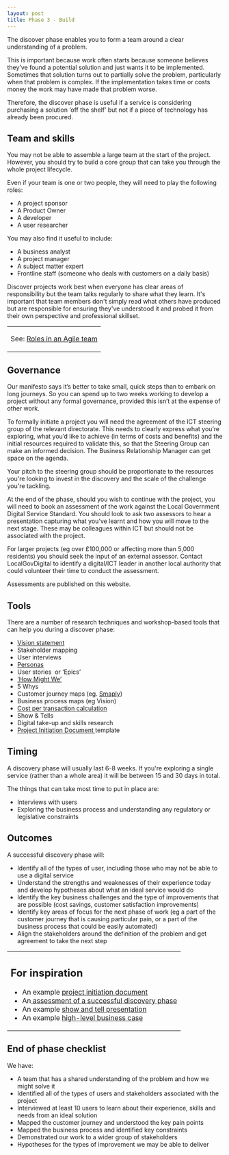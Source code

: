 ```yaml
---
layout: post
title: Phase 3 - Build
---
```


The discover phase enables you to form a team around a clear understanding of a problem. 

This is important because work often starts because someone believes they’ve found a potential solution and just wants it to be implemented. Sometimes that solution turns out to partially solve the problem, particularly when that problem is complex. If the implementation takes time or costs money the work may have made that problem worse. 

Therefore, the discover phase is useful if a service is considering purchasing a solution ‘off the shelf’ but not if a piece of technology has already been procured.


<h2>Team and skills</h2>
You may not be able to assemble a large team at the start of the project. However, you should try to build a core group that can take you through the whole project lifecycle. 

Even if your team is one or two people, they will need to play the following roles:

<ul>
<li>A project sponsor</li>
<li>A Product Owner</li>
<li>A developer</li>
<li>A user researcher</li>
</ul>

You may also find it useful to include:

<ul>
<li>A business analyst</li>
<li>A project manager</li>
<li>A subject matter expert</li>
<li>Frontline staff (someone who deals with customers on a daily basis)</li>
</ul>
Discover projects work best when everyone has clear areas of responsibility but the team talks regularly to share what they learn. It's important that team members don't simply read what others have produced but are responsible for ensuring they've understood it and probed it from their own perspective and professional skillset. 
<table><tbody><tr class="c8"><td class="c13" colspan="1" rowspan="1"><p class="c3"><span>See: </span><span class="c15"><a class="c6" href="https://www.google.com/url?q=https://docs.google.com/a/hackney.gov.uk/document/d/1GP5R00bBdxKTEcdOS-8Yk-AkwcxCG8uQHEC39RKiYz0/edit?usp%3Dsharing&amp;sa=D&amp;ust=1496573525656000&amp;usg=AFQjCNH9jxr0RxeBPO-l728j4Y3zIwUsnA">Roles in an Agile team</a></span></p></td></tr></tbody></table>

<h2>Governance</h2>

Our manifesto says it’s better to take small, quick steps than to embark on long journeys. So you can spend up to two weeks working to develop a project without any formal governance, provided this isn’t at the expense of other work. 

 

To formally initiate a project you will need the agreement of the ICT steering group of the relevant directorate. This needs to clearly express what you’re exploring, what you’d like to achieve (in terms of costs and benefits) and the initial resources required to validate this, so that the Steering Group can make an informed decision. The Business Relationship Manager can get space on the agenda. 

 

Your pitch to the steering group should be proportionate to the resources you're looking to invest in the discovery and the scale of the challenge you're tackling. 

 

At the end of the phase, should you wish to continue with the project, you will need to book an assessment of the work against the Local Government Digital Service Standard. You should look to ask two assessors to hear a presentation capturing what you’ve learnt and how you will move to the next stage. These may be colleagues within ICT but should not be associated with the project. 

 

For larger projects (eg over £100,000 or affecting more than 5,000 residents) you should seek the input of an external assessor. Contact LocalGovDigital  to identify a digital/ICT leader in another local authority that could volunteer their time to conduct the assessment. 

 

Assessments are published on this website. 


<h2>Tools</h2>


There are a number of research techniques and workshop-based tools that can help you during a discover phase:
<ul><li><span class="c15"><a class="c6" href="https://www.google.com/url?q=https://hackit-playbook.github.io/Tactic-10-Developing-a-vision/&amp;sa=D&amp;ust=1496573525665000&amp;usg=AFQjCNGvWZpEQvZQ_6X7s-_jdNIpyQ0WgQ">Vision statement</a></span></li><li><span class="c1">Stakeholder mapping</span></li><li><span class="c1">User interviews</span></li><li><span class="c15"><a class="c6" href="https://www.google.com/url?q=https://hackit-playbook.github.io/Tactic-6-Understanding-your-users/&amp;sa=D&amp;ust=1496573525666000&amp;usg=AFQjCNGHCaGxTBvBbUEoSHQ9NbN3pyuNtw">Personas</a></span></li><li><span class="c1">User stories &nbsp;or &lsquo;Epics&rsquo;</span></li><li><span class="c15"><a class="c6" href="https://www.google.com/url?q=https://hackit-playbook.github.io/Tactic-8-How-Might-We/&amp;sa=D&amp;ust=1496573525668000&amp;usg=AFQjCNFcsjSrr7JAmT5IGwfs75MDOV0hXw">&lsquo;How Might We&rsquo;</a></span></li><li><span class="c1">5 Whys</span></li><li><span>Customer journey maps (eg. </span><span class="c15"><a class="c6" href="https://www.google.com/url?q=https://www.smaply.com/&amp;sa=D&amp;ust=1496573525669000&amp;usg=AFQjCNHUpFSuVV0ymaLiSDwVvCFyuuGA8Q">Smaply</a></span><span class="c1">)</span></li><li><span class="c1">Business process maps (eg Vision)</span></li><li><span class="c15"><a class="c6" href="https://www.google.com/url?q=https://www.gov.uk/service-manual/measuring-success/measuring-cost-per-transaction&amp;sa=D&amp;ust=1496573525670000&amp;usg=AFQjCNF1SeFEobPPFwR6nTRuIE9PGwkC6w">Cost per transaction calculation</a></span></li><li><span class="c1">Show &amp; Tells</span></li><li><span class="c1">Digital take-up and skills research</span></li><li><span class="c15"><a class="c6" href="https://www.google.com/url?q=https://docs.google.com/a/hackney.gov.uk/document/d/1Um2gGOu8rCXNEJ5Sm6x1P1sNmBYnb6KAP4_AyBTcJIk/edit?usp%3Dsharing&amp;sa=D&amp;ust=1496573525672000&amp;usg=AFQjCNEb98FjIMkRQs6S3HJ4KxVCi-l2KA">Project Initiation Document </a></span><span class="c1">template </span></li></ul><p class="c2"><span class="c1"></span></p>

<h2>Timing</h2>
<p class="c3"><span class="c1">A discovery phase will usually last 6-8 weeks. If you&#39;re exploring a single service (rather than a whole area) it will be between 15 and 30 days in total. </span></p><p class="c2"><span class="c1"></span></p><p class="c3"><span class="c1">The things that can take most time to put in place are:</span></p><ul class="c5 lst-kix_8iyjyfhzyh41-0 start"><li><span class="c1">Interviews with users </span></li><li><span class="c1">Exploring the business process and understanding any regulatory or legislative constraints </span></li></ul>

<h2>Outcomes</h2>
<p class="c3"><span class="c1">A successful discovery phase will:</span></p><ul ><li><span class="c1">Identify all of the types of user, including those who may not be able to use a digital service </span></li><li><span class="c1">Understand the strengths and weaknesses of their experience today and develop hypotheses about what an ideal service would do</span></li><li><span class="c1">Identify the key business challenges and the type of improvements that are possible (cost savings, customer satisfaction improvements)</span></li><li><span class="c1">Identify key areas of focus for the next phase of work (eg a part of the customer journey that is causing particular pain, or a part of the business process that could be easily automated)</span></li><li><span class="c1">Align the stakeholders around the definition of the problem and get agreement to take the next step</span></li></ul>
<table class="c20"><tbody><tr class="c8"><td class="c13" colspan="1" rowspan="1"><h2><span class="c4">For inspiration</span></h2><ul class="c5 lst-kix_44drzpn48e5m-0 start"><li><span>An example </span><span class="c15"><a class="c6" href="https://www.google.com/url?q=https://docs.google.com/document/d/1FdtNmsRQ9PGz86j6ZdMFjfALkSRL1yGAoRp3p1zsuh8/edit?usp%3Dsharing&amp;sa=D&amp;ust=1496573525680000&amp;usg=AFQjCNHEugAD5YQKSnwoVh-z1eWaIZ8xeQ">project initiation document</a></span></li><li><span>An</span><span class="c15"><a class="c6" href="https://www.google.com/url?q=https://drive.google.com/open?id%3D0B0tr28lhzP30T3NJZHVtblBOeUE&amp;sa=D&amp;ust=1496573525681000&amp;usg=AFQjCNFbBhAOBvcz0eBgSFkAdTI3UfMngw">&nbsp;assessment of a successful discovery phase</a></span></li><li><span>An example </span><span class="c15"><a class="c6" href="https://www.google.com/url?q=https://drive.google.com/file/d/0B8w7wqfsnOGgbnF5TWF6UTFpTHc/view?usp%3Dsharing&amp;sa=D&amp;ust=1496573525682000&amp;usg=AFQjCNECf34v2XhdMzDHDQA_lyq8kGtXpQ">show and tell presentation</a></span></li><li><span>An example </span><span class="c15"><a class="c6" href="https://www.google.com/url?q=https://docs.google.com/document/d/1V6NsacubhEdVUlfwcf7fyX4z-e3t9ybQ3lsAVyziF_0/edit&amp;sa=D&amp;ust=1496573525683000&amp;usg=AFQjCNEeX9Kd66zXnCK7maHfJXgkNKviJg">high-level business case</a></span></li></ul></td></tr></tbody></table>

<h2>End of phase checklist</h2>
We have:
<ul>
<li>A team that has a shared understanding of the problem and how we might solve it</li>


<li>Identified all of the types of users and stakeholders associated with the project</li>


<li>Interviewed at least 10 users to learn about their experience, skills and needs from an ideal solution</li>


<li>Mapped the customer journey and understood the key pain points</li>


<li>Mapped the business process and identified key constraints</li>


<li>Demonstrated our work to a wider group of stakeholders </li>


<li>Hypotheses for the types of improvement we may be able to deliver</li>
